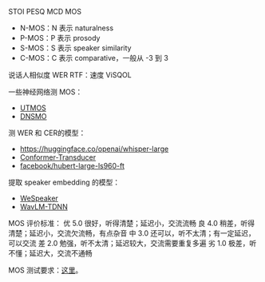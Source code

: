 
STOI
PESQ
MCD
MOS
+ N-MOS：N 表示 naturalness
+ P-MOS：P 表示 prosody
+ S-MOS：S 表示 speaker similarity
+ C-MOS：C 表示 comparative，一般从 -3 到 3

说话人相似度
WER
RTF：速度
ViSQOL

一些神经网络测 MOS：
+ [UTMOS](https://github.com/tarepan/SpeechMOS)
+ [DNSMO](https://github.com/microsoft/DNS-Challenge/tree/master/DNSMOS)

测 WER 和 CER的模型：
+ https://huggingface.co/openai/whisper-large
+ [Conformer-Transducer](https://huggingface.co/nvidia/stt_en_conformer_transducer_xlarge)
+ [facebook/hubert-large-ls960-ft](https://huggingface.co/facebook/hubert-large-ls960-ft)

提取 speaker embedding 的模型：
+ [WeSpeaker](https://github.com/wenet-e2e/wespeaker)
+ [WavLM-TDNN](https://github.com/microsoft/UniSpeech/tree/main/downstreams/speaker_verification#pre-trained-models)

MOS 评价标准：
优 5.0 很好，听得清楚；延迟小，交流流畅
良 4.0 稍差，听得清楚；延迟小，交流欠流畅，有点杂音
中 3.0 还可以，听不太清；有一定延迟，可以交流
差 2.0 勉强，听不太清；延迟较大，交流需要重复多遍
劣 1.0 极差，听不懂；延迟大，交流不通畅

MOS 测试要求：[这里](https://wespeech.github.io/awesome-tts/tts-wiki/%E5%B9%B3%E5%9D%87%E6%84%8F%E8%A7%81%E5%BE%97%E5%88%86%E7%9A%84%E6%B5%8B%E8%AF%84%E8%A6%81%E6%B1%82%E4%B8%8E%E6%96%B9%E6%B3%95/)。